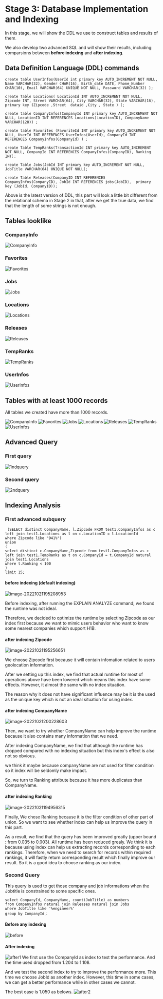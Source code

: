 # Stage 3: Database Implementation and Indexing
In this stage, we will show the DDL we use to construct tables and results of them.

We also develop two advanced SQL and will show their results, including comparsions between **before indexing** and **after indexing**.

## Data Definition Language (DDL) commands

~~~
create table UserInfos(UserId int primary key AUTO_INCREMENT NOT NULL, Name VARCHAR(32), Gender CHAR(16), Birth_date DATE, Phone_Number CHAR(10), Email VARCHAR(64) UNIQUE NOT NULL, Password VARCHAR(32) );

create Table Locations( LocationId INT AUTO_INCREMENT NOT NULL, Zipcode INT, Street VARCHAR(64), City VARCHAR(32), State VARCHAR(16), primary key (Zipcode ,Street  dataid ,City , State ) );

create table CompanyInfos(CompanyId INT primary key AUTO_INCREMENT NOT NULL, LocationID INT REFERENCES Locations(LocationID), CompanyName VARCHAR(128)) ;

create table Favorites (FavoriteId INT primary key AUTO_INCREMENT NOT NULL, UserId INT REFERENCES UserInfos(UserId), CompanyId INT REFERENCES CompanyInfos(CompanyId) ) ;

create Table TempRanks(TransactionId INT primary key AUTO_INCREMENT NOT NULL, CompanyId INT REFERENCES CompanyInfos(CompanyID), Ranking INT);

create Table Jobs(JobId INT primary key AUTO_INCREMENT NOT NULL, JobTitle VARCHAR(64) UNIQUE NOT NULL);

create Table Releases(CompanyID INT REFERENCES CompanyInfos(CompanyID), JobId INT REFERENCES jobs(JobID),  primary key (JobId, CompanyID));
~~~
Above is the latest version of DDL, this part will look a little bit different from the relational schema in Stage 2 in that, after we get the true data, we find that the length of some strings is not enough.

## Tables looklike
### CompanyInfo
![CompanyInfo](https://github.com/cs411-alawini/fa22-cs411-A-team016-spongebob/blob/main/doc/images/show_company.png)
### Favorites
![Favorites](https://github.com/cs411-alawini/fa22-cs411-A-team016-spongebob/blob/main/doc/images/show_favorites.png)
### Jobs
![Jobs](https://github.com/cs411-alawini/fa22-cs411-A-team016-spongebob/blob/main/doc/images/show_jobs.png)
### Locations
![Locations](https://github.com/cs411-alawini/fa22-cs411-A-team016-spongebob/blob/main/doc/images/show_locations.png)
### Releases
![Releases](https://github.com/cs411-alawini/fa22-cs411-A-team016-spongebob/blob/main/doc/images/show_releases.png)
### TempRanks
![TempRanks](https://github.com/cs411-alawini/fa22-cs411-A-team016-spongebob/blob/main/doc/images/show_tempranks.png)
### UserInfos
![UserInfos](https://github.com/cs411-alawini/fa22-cs411-A-team016-spongebob/blob/main/doc/images/show_userinfos.png)
## Tables with at least 1000 records
All tables we created have more than 1000 records.

![CompanyInfo](https://github.com/cs411-alawini/fa22-cs411-A-team016-spongebob/blob/main/doc/images/num_company.png)
![Favorites](https://github.com/cs411-alawini/fa22-cs411-A-team016-spongebob/blob/main/doc/images/num_favorites.png)
![Jobs](https://github.com/cs411-alawini/fa22-cs411-A-team016-spongebob/blob/main/doc/images/num_jobs.png)
![Locations](https://github.com/cs411-alawini/fa22-cs411-A-team016-spongebob/blob/main/doc/images/num_locations.png)
![Releases](https://github.com/cs411-alawini/fa22-cs411-A-team016-spongebob/blob/main/doc/images/num_releases.png)
![TempRanks](https://github.com/cs411-alawini/fa22-cs411-A-team016-spongebob/blob/main/doc/images/num_tempranks.png)
![UserInfos](https://github.com/cs411-alawini/fa22-cs411-A-team016-spongebob/blob/main/doc/images/num_userinfos.png)

## Advanced Query
### First query
![1ndquery](https://github.com/cs411-alawini/fa22-cs411-A-team016-spongebob/blob/main/doc/images/advanced_query1.jpg)


### Second query
![2ndquery](https://github.com/cs411-alawini/fa22-cs411-A-team016-spongebob/blob/main/doc/images/queryandresult.png)

## Indexing Analysis
### First  advanced subquery
~~~
 (SELECT distinct CompanyName, l.Zipcode FROM test1.CompanyInfos as c 
left join test1.Locations as l on c.LocationID = l.LocationId
where Zipcode like "941%")
union 
(
select distinct c.CompanyName,Zipcode from test1.CompanyInfos as c 
left join test1.TempRanks as t on c.CompanyId = t.CompanyId natural join test1.Locations
where t.Ranking < 100
)
limit 15;
~~~
####  before indexing (default indexing)

![image-20221021195208953](https://github.com/cs411-alawini/fa22-cs411-A-team016-spongebob/blob/main/doc/images/advanced_query_default.png)

Before indexing, after running the EXPLAIN ANALYZE command, we found the runtime was not ideal.

Therefore, we decided to optimize the runtime by selecting Zipcode as our index first because we want to mimic users behavior who want to know some nearest companies which support H1B.



#### after indexing Zipcode

![image-20221021195256651](https://github.com/cs411-alawini/fa22-cs411-A-team016-spongebob/blob/main/doc/images/advanced_query1_zip.png)

We choose Zipcode first because it will contain infomation related to users geolocation information.

After we setting up this index, we find that actual runtime for most of operations above have been lowered which means this index have some effects. However, it almost the same with no index situation. 

The reason why it does not have significant influence may be it is the used as the unique key which is not an ideal situation for using index. 



#### after indexing CompanyName 

![image-20221021200228603](https://github.com/cs411-alawini/fa22-cs411-A-team016-spongebob/blob/main/doc/images/advanced_query1_companyname.png)

Then, we want to try whether CompanyName can help improve the runtime because it also contains many information that we need. 

After indexing CompanyName, we find that although the runtime has dropped compared with no indexing situation but this index's effect is also not so obvious.

we think it maybe because companyName are not used for filter condition so it index will be seldomly make impact.

So, we turn to Ranking attribute because it has more duplicates than CompanyName.


#### after indexing Ranking 

![image-20221021194956315](https://github.com/cs411-alawini/fa22-cs411-A-team016-spongebob/blob/main/doc/images/advanced_query1_ranking.png)

Finally, We chose Ranking because it is the filter condition of other part of union. So we want to see whether index can help us improve the query in this part. 

As a result, we find that the query has been improved greatly (upper bound : from 0.035 to 0.003). All runtime has been reduced grealy. We think it is because using index can help us extracting records corresponding to each rankings. Therefore, when we need to search for records within required rankings, it will fastly return corresponding result which finally improve our result. So it is a good idea to choose ranking as our index.


### Second Query
This query is used to get those company and job informations when the Jobtitle is constrained to some specific ones.
~~~
select CompanyId, CompanyName, count(JobTitle) as numbers
from CompanyInfos natural join Releases natural join Jobs
where JobTitle like '%engineer%'
group by CompanyId；
~~~

#### Before any indexing
![before](https://github.com/cs411-alawini/fa22-cs411-A-team016-spongebob/blob/main/doc/images/2ndbeforeindex.png)
#### After indexing
![after1](https://github.com/cs411-alawini/fa22-cs411-A-team016-spongebob/blob/main/doc/images/2ndafter1index.png)
We first use the CompanyId as index to test the performance. And the time used dropped from 1.204 to 1.108.

And we test the second index to try to improve the performance more. This time we choose JobId as another index. However, this time in some cases, we can get a better performance while in other cases we cannot.

The best case is 1.050 as belows.
![after2](https://github.com/cs411-alawini/fa22-cs411-A-team016-spongebob/blob/main/doc/images/2ndafter2index.png)

